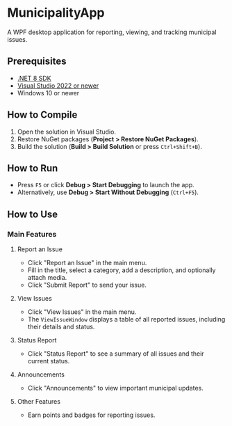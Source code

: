# MunicipalityApp

A WPF desktop application for reporting, viewing, and tracking municipal issues.

## Prerequisites

- [.NET 8 SDK](https://dotnet.microsoft.com/download/dotnet/8.0)
- [Visual Studio 2022 or newer](https://visualstudio.microsoft.com/)
- Windows 10 or newer

## How to Compile

1. Open the solution in Visual Studio.
2. Restore NuGet packages (__Project > Restore NuGet Packages__).
3. Build the solution (__Build > Build Solution__ or press `Ctrl+Shift+B`).

## How to Run

- Press `F5` or click __Debug > Start Debugging__ to launch the app.
- Alternatively, use __Debug > Start Without Debugging__ (`Ctrl+F5`).

## How to Use

### Main Features

1. Report an Issue
   - Click "Report an Issue" in the main menu.
   - Fill in the title, select a category, add a description, and optionally attach media.
   - Click "Submit Report" to send your issue.

2. View Issues
   - Click "View Issues" in the main menu.
   - The `ViewIssueWindow` displays a table of all reported issues, including their details and status.

3. Status Report
   - Click "Status Report" to see a summary of all issues and their current status.

4. Announcements
   - Click "Announcements" to view important municipal updates.

5. Other Features
   - Earn points and badges for reporting issues.

